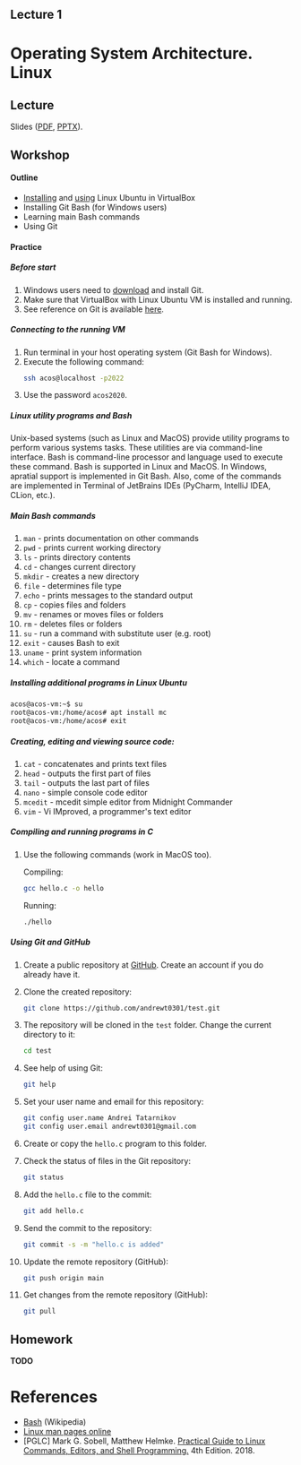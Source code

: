 Lecture 1
---

# Operating System Architecture. Linux

## Lecture

Slides ([PDF](OS_Lecture_01.pdf), [PPTX](OS_Lecture_01.pptx)).

## Workshop

#### Outline

* [Installing](../../software/ubuntu_install.md) and [using]((../../software/ubuntu.md)) Linux Ubuntu in VirtualBox
* Installing Git Bash (for Windows users)
* Learning main Bash commands
* Using Git

#### Practice

##### Before start

1. Windows users need to [download](https://git-scm.com/downloads) and install Git.
1. Make sure that VirtualBox with Linux Ubuntu VM is installed and running.
1. See reference on Git is available [here](https://git-scm.com/book/en/v2).

##### Connecting to the running VM

1. Run terminal in your host operating system (Git Bash for Windows).
1. Execute the following command:
   ```bash
   ssh acos@localhost -p2022
   ```
1. Use the password `acos2020`.

##### Linux utility programs and Bash

Unix-based systems (such as Linux and MacOS) provide utility programs to perform various systems tasks.
These utilities are via command-line interface.
Bash is command-line processor and language used to execute these command. 
Bash is supported in Linux and MacOS. In Windows, apratial support is implemented in Git Bash. 
Also, come of the commands are implemented in Terminal of JetBrains IDEs (PyCharm, IntelliJ IDEA, CLion, etc.).

##### Main Bash commands

1. `man` - prints documentation on other commands
1. `pwd` - prints current working directory
1. `ls` - prints directory contents
1. `cd` - changes current directory
1. `mkdir` - creates a new directory
1. `file` - determines file type
1. `echo` - prints messages to the standard output
1. `cp` - copies files and folders
1. `mv` - renames or moves files or folders
1. `rm` - deletes files or folders
1. `su` - run a command with substitute user (e.g. root)
1. `exit` - causes Bash to exit
1. `uname` - print system information
1. `which` - locate a command

##### Installing additional programs in Linux Ubuntu

   ```bash
   acos@acos-vm:~$ su
   root@acos-vm:/home/acos# apt install mc
   root@acos-vm:/home/acos# exit
   ```

##### Creating, editing and viewing source code:

1. `cat` - concatenates and prints text files
1. `head` - outputs the first part of files
1. `tail` - outputs the last part of files
1. `nano` - simple console code editor
1. `mcedit` - mcedit simple editor from Midnight Commander
1. `vim` - Vi IMproved, a programmer's text editor

##### Compiling and running programs in C

1. Use the following commands (work in MacOS too).

   Compiling:
   ```bash
   gcc hello.c -o hello
   ```

   Running:
   ```bash
   ./hello
   ```

##### Using Git and GitHub

1. Create a public repository at [GitHub](https://github.com). Create an account if you do already have it.
1. Clone the created repository:
   ```bash
   git clone https://github.com/andrewt0301/test.git
   ```

1. The repository will be cloned in the `test` folder. Change the current directory to it:
   ```bash
   cd test
   ```

1. See help of using Git:
   ```bash
   git help
   ```

1. Set your user name and email for this repository:
   ```bash
   git config user.name Andrei Tatarnikov
   git config user.email andrewt0301@gmail.com
   ```

1. Create or copy the `hello.c` program to this folder.

1. Check the status of files in the Git repository:
   ```bash
   git status
   ```

1. Add the `hello.c` file to the commit:
   ```bash
   git add hello.c
   ```

1. Send the commit to the repository:
   ```bash
   git commit -s -m "hello.c is added"
   ```

1. Update the remote repository (GitHub): 
   ```bash
   git push origin main
   ```

1. Get changes from the remote repository (GitHub): 
   ```bash
   git pull
   ```

## Homework

__TODO__

# References

* [Bash](https://en.wikipedia.org/wiki/Bash_%28Unix_shell%29) (Wikipedia)
* [Linux man pages online](https://man7.org/linux/man-pages/index.html)
* [PGLC] Mark G. Sobell, Matthew Helmke.
  [Practical Guide to Linux Commands, Editors, and Shell Programming.](
  https://www.pearson.com/store/p/practical-guide-to-linux-commands-editors-and-shell-programming-a/P100000878019/9780134774602)
  4th Edition. 2018.
